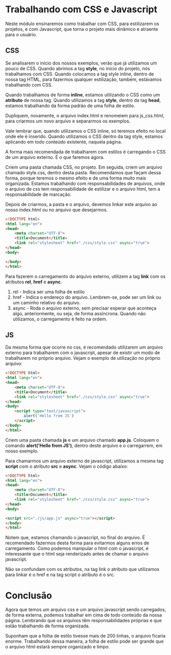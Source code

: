 # Trabalhando com CSS e Javascript

Neste módulo ensinaremos como trabalhar com CSS, para estilizarem os projetos, e com Javascript, que torna o projeto mais dinâmico e atraente para o usuário.

## CSS

Se analisarem o início dos nossos exemplos, verão que já utilizamos um pouco de CSS. Quando abrimos a tag **style**, no início do projeto, nós trabalhamos com CSS. Quando colocamos a tag style inline, dentro de nossa tag HTML, para fazermos qualquer estilização, também, estávamos trabalhando com CSS.

Quando trabalhamos de forma **inline**, estamos utilizando o CSS como um **atributo** de nossa tag. Quando utilizamos a tag **style**, dentro da tag **head**, estamos trabalhando da forma padrão de uma folha de estilo.

Dupliquem, novamente, o arquivo index.html e renomeiem para js_css.html, para criarmos um novo arquivo e separarmos os exemplos.

Vale lembrar que, quando utilizamos o CSS inline, só teremos efeito no local onde ele é inserido. Quando utilizamos o CSS dentro da tag style, estamos aplicando em todo conteúdo existente, naquela página.

A forma mais recomendada de trabalharem com estilos é carregando o CSS de um arquivo externo. É o que faremos agora. 

Criem uma pasta chamada CSS, no projeto. Em seguida, criem um arquivo chamado style.css, dentro desta pasta. Recomendamos que façam dessa forma, porque teremos o mesmo efeito e de uma forma muito mais organizada. Estamos trabalhando com responsabilidades de arquivos, onde o arquivo de css tem responsabilidade de estilizar e o arquivo html, tem  a responsabilidade de marcação.

Depois de criarmos, a pasta e o arquivo, devemos linkar este arquivo ao nosso index.html ou no arquivo que desejarmos.

```html
<!DOCTYPE html>
<html lang="en">
<head>
    <meta charset="UTF-8">
    <title>Document</title>
    <link rel="stylesheet" href="./css/style.css" async="true">
</head>
<body>

</body>
</html>
```

Para fazerem o carregamento do arquivo externo, utilizem a tag **link** com os atributos **rel**, **href** e **async**.

1. rel - Indica ser uma folha de estilo
2. href - Indica o endereço do arquivo. Lembrem-se, pode ser um link ou um caminho relativo do arquivo.
3. async - Roda o arquivo externo, sem precisar esperar que aconteça algo, anteriormente, ou seja, de forma assíncrona. Quando não utilizamos, o carregamento é feito na ordem.

## JS

Da mesma forma que ocorre  no css, é recomendado utilizarem um arquivo externo para trabalharem com o javascript, apesar de existir um modo de trabalharem no próprio arquivo. Vejam o exemplo de utilização no próprio arquivo:

```html
<!DOCTYPE html>
<html lang="en">
<head>
    <meta charset="UTF-8">
    <title>Document</title>
    <link rel="stylesheet" href="./css/style.css" async="true">
</head>
<body>
    <script type="text/javascript">
        alert('Hello from JS')
    </script>
</body>
</html>
```

Criem uma pasta chamada **js** e um arquivo chamado **app.js**. Coloquem o comando **alert('Hello from JS')**, dentro deste arquivo e o carregarrem, em nosso exemplo.

Para chamarmos um arquivo externo de javascript, utilizamos a mesma tag **script** com o atributo **src** e **async**. Vejam o código abaixo:

```html
<!DOCTYPE html>
<html lang="en">
<head>
    <meta charset="UTF-8">
    <title>Document</title>
    <link rel="stylesheet" href="./css/style.css" async="true">
</head>
<body>

<script src="./js/app.js" async="true"></script>
</body>
</html>
```

Notem que, estamos chamando o javascript, no final do arquivo. É recomendado fazermos desta forma para evitarmos alguns erros de carregamento. Como podemos manipular o html com o javascript, é interessante que o html seja renderizado antes de chamar o arquivo javascript.

Não se confundam com os atributos, na tag link o atributo que utilizamos para linkar é o href e na tag script o atributo é o src.

# Conclusão

Agora que temos um arquivo css e um arquivo javascript sendo carregados, de forma externa, podemos trabalhar em cima de todo conteúdo da nossa página. 
Lembrando que os arquivos têm responsabilidades próprias e que estão trabalhando de forma organizada.

Suponham que a folha de estilo tivesse mais de 200 linhas, o arquivo ficaria enorme. Trabalhando dessa maneira, a folha de estilo pode ser grande que o arquivo html estará sempre organizado e limpo.